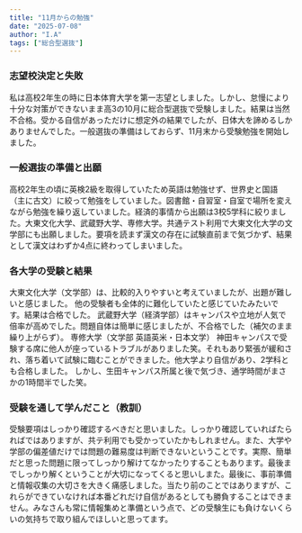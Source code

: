 ```yaml
---
title: "11月からの勉強"
date: "2025-07-08"
author: "I.A"
tags: ["総合型選抜"]
---
```



### 志望校決定と失敗
私は高校2年生の時に日本体育大学を第一志望としました。しかし、怠慢により十分な対策ができないまま高3の10月に総合型選抜で受験しました。結果は当然不合格。受かる自信があっただけに想定外の結果でしたが、日体大を諦めるしかありませんでした。一般選抜の準備はしておらず、11月末から受験勉強を開始しました。
 
### 一般選抜の準備と出願
高校2年生の頃に英検2級を取得していたため英語は勉強せず、世界史と国語（主に古文）に絞って勉強をしていました。図書館・自習室・自室で場所を変えながら勉強を繰り返していました。経済的事情から出願は3校5学科に絞りました。大東文化大学、武蔵野大学、専修大学。共通テスト利用で大東文化大学の文学部にも出願しました。要項を読まず漢文の存在に試験直前まで気づかず、結果として漢文はわずか4点に終わってしまいました。
 
### 各大学の受験と結果
大東文化大学（文学部）は、比較的入りやすいと考えていましたが、出題が難しいと感じました。
他の受験者も全体的に難化していたと感じていたみたいです。結果は合格でした。
武蔵野大学（経済学部）はキャンパスや立地が人気で倍率が高めでした。問題自体は簡単に感じましたが、不合格でした（補欠のまま繰り上がらず）。
専修大学（文学部 英語英米・日本文学）
神田キャンパスで受験する席に他人が座っているトラブルがありました笑。それもあり緊張が緩和され、落ち着いて試験に臨むことができました。他大学より自信があり、2学科とも合格しました。
しかし、生田キャンパス所属と後で気づき、通学時間がまさかの1時間半でした笑。
 
### 受験を通して学んだこと（教訓）
受験要項はしっかり確認するべきだと思いました。しっかり確認していればたらればではありますが、共テ利用でも受かっていたかもしれません。また、大学や学部の偏差値だけでは問題の難易度は判断できないということです。実際、簡単だと思った問題に限ってしっかり解けてなかったりすることもあります。最後までしっかり解くということが大切になってくると思いしまた。最後に、事前準備と情報収集の大切さを大きく痛感しました。当たり前のことではありますが、これらができていなければ本番どれだけ自信があるとしても勝負することはできません。みなさんも常に情報集めと準備という点で、どの受験生にも負けないくらいの気持ちで取り組んでほしいと思ってます。
 